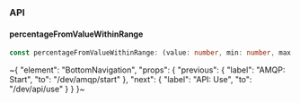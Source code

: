 

### API

#### percentageFromValueWithinRange

```ts
const percentageFromValueWithinRange: (value: number, min: number, max: number, minAllowed?: number, maxAllowed?: number) => number;
```


~{
  "element": "BottomNavigation",
  "props": {
    "previous": {
      "label": "AMQP: Start",
      "to": "/dev/amqp/start"
    },
    "next": {
      "label": "API: Use",
      "to": "/dev/api/use"
    }
  }
}~